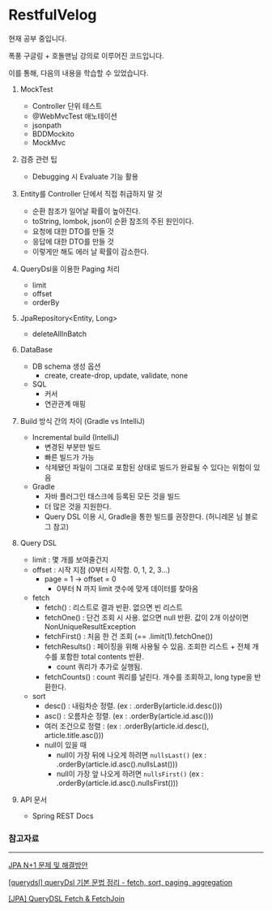 # RestfulVelog

현재 공부 중입니다.

폭풍 구글링 + 호돌맨님 강의로 이루어진 코드입니다.

이를 통해, 다음의 내용을 학습할 수 있었습니다.

1. MockTest 
   - Controller 단위 테스트
   - @WebMvcTest 애노테이션
   - jsonpath
   - BDDMockito
   - MockMvc


2. 검증 관련 팁
   - Debugging 시 Evaluate 기능 활용


3. Entity를 Controller 단에서 직접 취급하지 말 것
   - 순환 참조가 일어날 확률이 높아진다.
   - toString, lombok, json이 순환 참조의 주된 원인이다.
   - 요청에 대한 DTO를 만들 것
   - 응답에 대한 DTO를 만들 것
   - 이렇게만 해도 에러 날 확률이 감소한다.


4. QueryDsl을 이용한 Paging 처리
   - limit
   - offset
   - orderBy


5. JpaRepository<Entity, Long>
   - deleteAllInBatch

    
6. DataBase
   - DB schema 생성 옵션
     - create, create-drop, update, validate, none
   - SQL
     - 커서
     - 연관관계 매핑


7. Build 방식 간의 차이 (Gradle vs IntelliJ)
   - Incremental build (IntelliJ) 
     - 변경된 부분만 빌드
     - 빠른 빌드가 가능
     - 삭제됐던 파일이 그대로 포함된 상태로 빌드가 완료될 수 있다는 위험이 있음
   - Gradle
     - 자바 플러그인 태스크에 등록된 모든 것을 빌드
     - 더 많은 것을 지원한다.
     - Query DSL 이용 시, Gradle을 통한 빌드를 권장한다. (허니레몬 님 블로그 참고)


8. Query DSL
   - limit : 몇 개를 보여줄건지
   - offset : 시작 지점 (0부터 시작함. 0, 1, 2, 3...)
     - page = 1 -> offset = 0
       - 0부터 N 까지 limit 갯수에 맞게 데이터를 찾아옴
   - fetch
     - fetch() : 리스트로 결과 반환. 없으면 빈 리스트
     - fetchOne() : 단건 조회 시 사용. 없으면 null 반환. 값이 2개 이상이면 NonUniqueResultException
     - fetchFirst() : 처음 한 건 조회 (== .limit(1).fetchOne())
     - fetchResults() : 페이징을 위해 사용될 수 있음. 조회한 리스트 + 전체 개수를 포함한 total contents 반환. 
       - count 쿼리가 추가로 실행됨.
     - fetchCounts() : count 쿼리를 날린다. 개수를 조회하고, long type을 반환한다.
   - sort
     - desc() : 내림차순 정렬. (ex : .orderBy(article.id.desc()))
     - asc() : 오름차순 정렬. (ex : .orderBy(article.id.asc())) 
     - 여러 조건으로 정렬 : (ex : .orderBy(article.id.desc(), article.title.asc()))
     - null이 있을 때
       - null이 가장 뒤에 나오게 하려면 `nullsLast()` (ex : .orderBy(article.id.asc().nullsLast())) 
       - null이 가장 앞 나오게 하려면 `nullsFirst()` (ex : .orderBy(article.id.asc().nullsFirst())) 


9. API 문서
   - Spring REST Docs 




### 참고자료

---

[JPA N+1 문제 및 해결방안](https://jojoldu.tistory.com/165)

[[querydsl] queryDsl 기본 문법 정리 - fetch, sort, paging, aggregation](https://devkingdom.tistory.com/243)

[[JPA] QueryDSL Fetch & FetchJoin](https://velog.io/@moonyoung/JPA-QueryDSL-Fetch-FetchJoin)